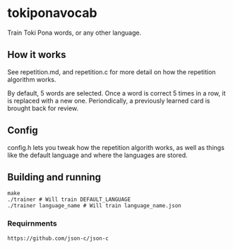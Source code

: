 # tokiponavocab

Train Toki Pona words, or any other language.

## How it works

See repetition.md, and repetition.c for more detail on how the repetition algorithm works.

By default, 5 words are selected. Once a word is correct 5 times in a row, it is replaced with a new one. Periondically, a previously learned card is brought back for review.

## Config

config.h lets you tweak how the repetition algorith works, as well as things like the default language and where the languages are stored.

## Building and running

```
make
./trainer # Will train DEFAULT_LANGUAGE
./trainer language_name # Will train language_name.json
```

### Requirnments

```
https://github.com/json-c/json-c
```
